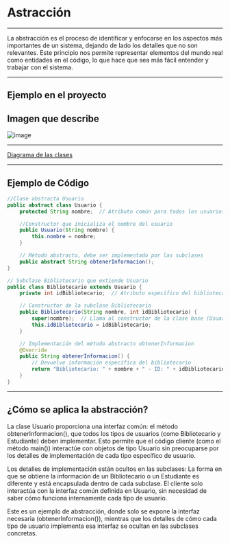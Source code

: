 # Astracción 
____________________________________________________________________________________________
 
La abstracción es el proceso de identificar y enfocarse en los aspectos más importantes de un sistema, dejando de lado los detalles que no son relevantes. Este principio nos permite representar elementos del mundo real como entidades en el código, lo que hace que sea más fácil entender y trabajar con el sistema.
____________________________________________________________________________________________
## Ejemplo en el proyecto 

## Imagen que describe
![image](https://github.com/user-attachments/assets/57a19514-1f6a-4d98-b88f-64096f1c51b6)

____________________________________________________________________________________________
[Diagrama de las clases](https://docs.google.com/presentation/d/1hRUJWvK62TNMjvtD5F0mrpfBQo8xms379FoKEji9zoo/edit#slide=id.p) 
____________________________________________________________________________________________
## Ejemplo de Código 
```java
//Clase abstracta Usuario
public abstract class Usuario {
    protected String nombre;  // Atributo común para todos los usuarios

    //Constructor que inicializa el nombre del usuario
    public Usuario(String nombre) {
        this.nombre = nombre;
    }

    // Método abstracto, debe ser implementado por las subclases
    public abstract String obtenerInformacion();
}

// Subclase Bibliotecario que extiende Usuario
public class Bibliotecario extends Usuario {
    private int idBibliotecario;  // Atributo específico del bibliotecario

    // Constructor de la subclase Bibliotecario
    public Bibliotecario(String nombre, int idBibliotecario) {
        super(nombre);  // Llama al constructor de la clase base (Usuario)
        this.idBibliotecario = idBibliotecario;
    }

    // Implementación del método abstracto obtenerInformacion
    @Override
    public String obtenerInformacion() {
        // Devuelve información específica del bibliotecario
        return "Bibliotecario: " + nombre + " - ID: " + idBibliotecario;
    }
}
```

____________________________________________________________________________________________
## ¿Cómo se aplica la abstracción?

La clase Usuario proporciona una interfaz común: el método obtenerInformacion(), que todos los tipos de usuarios (como Bibliotecario y Estudiante) deben implementar. Esto permite que el código cliente (como el método main()) interactúe con objetos de tipo Usuario sin preocuparse por los detalles de implementación de cada tipo específico de usuario.

Los detalles de implementación están ocultos en las subclases: La forma en que se obtiene la información de un Bibliotecario o un Estudiante es diferente y está encapsulada dentro de cada subclase. El cliente solo interactúa con la interfaz común definida en Usuario, sin necesidad de saber cómo funciona internamente cada tipo de usuario.

Este es un ejemplo de abstracción, donde solo se expone la interfaz necesaria (obtenerInformacion()), mientras que los detalles de cómo cada tipo de usuario implementa esa interfaz se ocultan en las subclases concretas.
